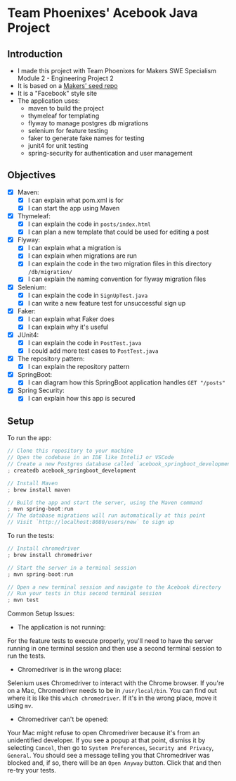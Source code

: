 # Team Phoenixes' Acebook Java Project

## Introduction
- I made this project with Team Phoenixes for Makers  SWE Specialism Module 2 - Engineering Project 2
- It is based on a [Makers' seed repo](https://github.com/makersacademy/acebook-java-template)
- It is a "Facebook" style site
- The application uses:
  - maven to build the project
  - thymeleaf for templating
  - flyway to manage postgres db migrations
  - selenium for feature testing
  - faker to generate fake names for testing
  - junit4 for unit testing
  - spring-security for authentication and user management
  
## Objectives
- [x] Maven:
  - [x] I can explain what pom.xml is for
  - [x] I can start the app using Maven
- [x] Thymeleaf:
  - [x] I can explain the code in `posts/index.html`
  - [x] I can plan a new template that could be used for editing a post
- [x] Flyway:
  - [x] I can explain what a migration is
  - [x] I can explain when migrations are run
  - [x] I can explain the code in the two migration files in this directory `/db/migration/`
  - [x] I can explain the naming convention for flyway migration files
- [x] Selenium:
  - [x] I can explain the code in `SignUpTest.java`
  - [x] I can write a new feature test for unsuccessful sign up
- [x] Faker:
  - [x] I can explain what Faker does
  - [x] I can explain why it's useful
- [x] JUnit4:
  - [x] I can explain the code in `PostTest.java`
  - [x] I could add more test cases to `PostTest.java`
- [x] The repository pattern:
  - [x] I can explain the repository pattern
- [x] SpringBoot:
  - [x] I can diagram how this SpringBoot application handles `GET "/posts"`
- [x] Spring Security:
  - [x] I can explain how this app is secured

## Setup
To run the app:
```java
// Clone this repository to your machine
// Open the codebase in an IDE like InteliJ or VSCode
// Create a new Postgres database called `acebook_springboot_development`
; createdb acebook_springboot_development

// Install Maven
; brew install maven

// Build the app and start the server, using the Maven command
; mvn spring-boot:run
// The database migrations will run automatically at this point
// Visit `http://localhost:8080/users/new` to sign up
```
To run the tests:
```java
// Install chromedriver
; brew install chromedriver

// Start the server in a terminal session
; mvn spring-boot:run

// Open a new terminal session and navigate to the Acebook directory
// Run your tests in this second terminal session
; mvn test
```
Common Setup Issues:
- The application is not running:  

For the feature tests to execute properly, you'll need to have the server running in one terminal session and then use a second terminal session to run the tests.

- Chromedriver is in the wrong place:  

Selenium uses Chromedriver to interact with the Chrome browser. If you're on a Mac, Chromedriver needs to be in `/usr/local/bin`. You can find out where it is like this `which chromedriver`. If it's in the wrong place, move it using `mv`.

- Chromedriver can't be opened:  

Your Mac might refuse to open Chromedriver because it's from an unidentified developer. If you see a popup at that point, dismiss it by selecting `Cancel`, then go to `System Preferences`, `Security and Privacy`, `General`. You should see a message telling you that Chromedriver was blocked and, if so, there will be an `Open Anyway` button. Click that and then re-try your tests.
